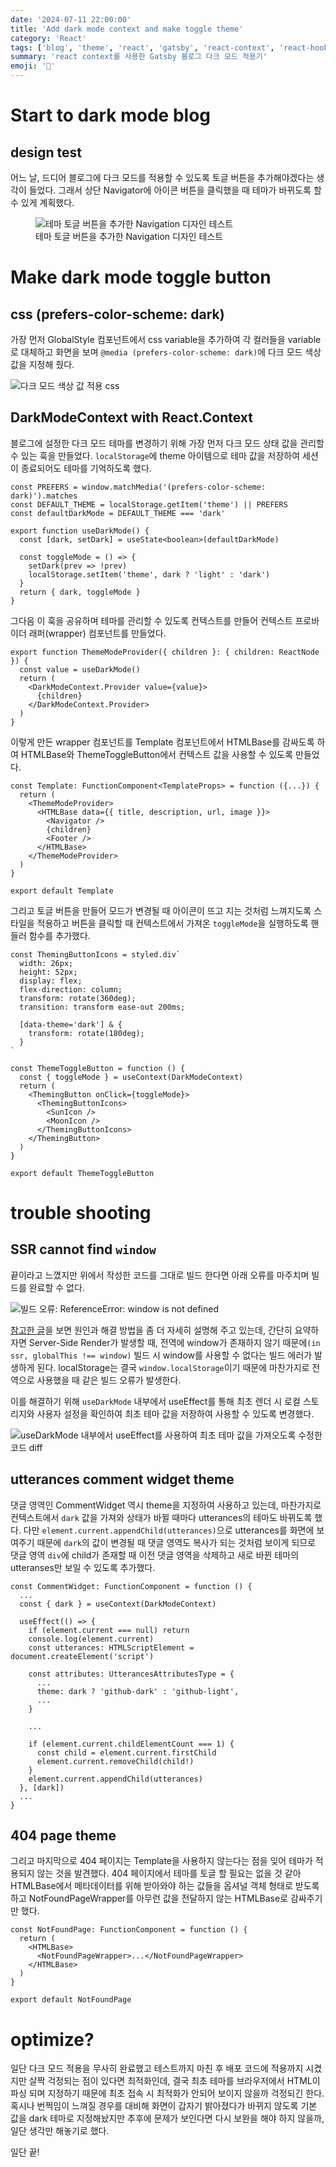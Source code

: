 ```yaml
---
date: '2024-07-11 22:00:00'
title: 'Add dark mode context and make toggle theme'
category: 'React'
tags: ['blog', 'theme', 'react', 'gatsby', 'react-context', 'react-hook', 'ssr']
summary: 'react context를 사용한 Gatsby 블로그 다크 모드 적용기'
emoji: '🔦'
---
```


# Start to dark mode blog

## design test

어느 날, 드디어 블로그에 다크 모드를 적용할 수 있도록 토글 버튼을 추가해야겠다는 생각이 들었다. 그래서 상단 Navigator에 아이콘 버튼을 클릭했을 때 테마가 바뀌도록 할 수 있게 계획했다.

<figure>
  <img src="./add-dark-mode-toggle-1.jpg" alt="테마 토글 버튼을 추가한 Navigation 디자인 테스트" />
  <figcaption>테마 토글 버튼을 추가한 Navigation 디자인 테스트</figcaption>
</figure>

# Make dark mode toggle button

## css (prefers-color-scheme: dark)

가장 먼저 GlobalStyle 컴포넌트에서 css variable을 추가하여 각 컬러들을 variable로 대체하고 화면을 보며 `@media (prefers-color-scheme: dark)`에 다크 모드 색상 값을 지정해 줬다.

![다크 모드 색상 값 적용 css](./add-dark-mode-toggle-2.jpg)

## DarkModeContext with React.Context

블로그에 설정한 다크 모드 테마를 변경하기 위해 가장 먼저 다크 모드 상태 값을 관리할 수 있는 훅을 만들었다. `localStorage`에 theme 아이템으로 테마 값을 저장하여 세션이 종료되어도 테마를 기억하도록 했다.

```tsx
const PREFERS = window.matchMedia('(prefers-color-scheme: dark)').matches
const DEFAULT_THEME = localStorage.getItem('theme') || PREFERS
const defaultDarkMode = DEFAULT_THEME === 'dark'

export function useDarkMode() {
  const [dark, setDark] = useState<boolean>(defaultDarkMode)

  const toggleMode = () => {
    setDark(prev => !prev)
    localStorage.setItem('theme', dark ? 'light' : 'dark')
  }
  return { dark, toggleMode }
}
```

그다음 이 훅을 공유하며 테마를 관리할 수 있도록 컨텍스트를 만들어 컨텍스트 프로바이더 래퍼(wrapper) 컴포넌트를 만들었다.

```tsx
export function ThemeModeProvider({ children }: { children: ReactNode }) {
  const value = useDarkMode()
  return (
    <DarkModeContext.Provider value={value}>
      {children}
    </DarkModeContext.Provider>
  )
}
```

이렇게 만든 wrapper 컴포넌트를 Template 컴포넌트에서 HTMLBase를 감싸도록 하여 HTMLBase와 ThemeToggleButton에서 컨텍스트 값을 사용할 수 있도록 만들었다.

```tsx
const Template: FunctionComponent<TemplateProps> = function ({...}) {
  return (
    <ThemeModeProvider>
      <HTMLBase data={{ title, description, url, image }}>
        <Navigator />
        {children}
        <Footer />
      </HTMLBase>
    </ThemeModeProvider>
  )
}

export default Template
```

그리고 토글 버튼을 만들어 모드가 변경될 때 아이콘이 뜨고 지는 것처럼 느껴지도록 스타일을 적용하고 버튼을 클릭할 때 컨텍스트에서 가져온 `toggleMode`을 실행하도록 핸들러 함수를 추가했다.

```tsx
const ThemingButtonIcons = styled.div`
  width: 26px;
  height: 52px;
  display: flex;
  flex-direction: column;
  transform: rotate(360deg);
  transition: transform ease-out 200ms;

  [data-theme='dark'] & {
    transform: rotate(180deg);
  }
`

const ThemeToggleButton = function () {
  const { toggleMode } = useContext(DarkModeContext)
  return (
    <ThemingButton onClick={toggleMode}>
      <ThemingButtonIcons>
        <SunIcon />
        <MoonIcon />
      </ThemingButtonIcons>
    </ThemingButton>
  )
}

export default ThemeToggleButton
```

# trouble shooting

## SSR cannot find `window`

끝이라고 느꼈지만 위에서 작성한 코드를 그대로 빌드 한다면 아래 오류를 마주치며 빌드를 완료할 수 없다.

![빌드 오류: ReferenceError: window is not defined](./add-dark-mode-toggle-4.jpg)

[참고한 글](https://www.sungikchoi.com/blog/window-is-not-available/)을 보면 원인과 해결 방법을 좀 더 자세히 설명해 주고 있는데, 간단히 요약하자면 Server-Side Render가 발생할 때, 전역에 window가 존재하지 않기 때문에`(in ssr, globalThis !== window)` 빌드 시 window를 사용할 수 없다는 빌드 에러가 발생하게 된다. localStorage는 결국 `window.localStorage`이기 때문에 마찬가지로 전역으로 사용했을 때 같은 빌드 오류가 발생한다.

이를 해결하기 위해 `useDarkMode` 내부에서 useEffect를 통해 최초 렌더 시 로컬 스토리지와 사용자 설정을 확인하여 최초 테마 값을 저장하여 사용할 수 있도록 변경했다.

![useDarkMode 내부에서 useEffect를 사용하여 최초 테마 값을 가져오도록 수정한 코드 diff](./add-dark-mode-toggle-5.jpg)

## utterances comment widget theme

댓글 영역인 CommentWidget 역시 theme을 지정하여 사용하고 있는데, 마찬가지로 컨텍스트에서 `dark` 값을 가져와 상태가 바뀔 때마다 utterances의 테마도 바뀌도록 했다. 다만 `element.current.appendChild(utterances)`으로 utterances를 화면에 보여주기 때문에 `dark`의 값이 변경될 때 댓글 영역도 복사가 되는 것처럼 보이게 되므로 댓글 영역 `div`에 child가 존재할 때 이전 댓글 영역을 삭제하고 새로 바뀐 테마의 utteranses만 보일 수 있도록 추가했다.

```tsx
const CommentWidget: FunctionComponent = function () {
  ...
  const { dark } = useContext(DarkModeContext)

  useEffect(() => {
    if (element.current === null) return
    console.log(element.current)
    const utterances: HTMLScriptElement = document.createElement('script')

    const attributes: UtterancesAttributesType = {
      ...
      theme: dark ? 'github-dark' : 'github-light',
      ...
    }

    ...

    if (element.current.childElementCount === 1) {
      const child = element.current.firstChild
      element.current.removeChild(child!)
    }
    element.current.appendChild(utterances)
  }, [dark])
  ...
}
```

## 404 page theme

그리고 마지막으로 404 페이지는 Template을 사용하지 않는다는 점을 잊어 테마가 적용되지 않는 것을 발견했다. 404 페이지에서 테마를 토글 할 필요는 없을 것 같아 HTMLBase에서 메타데이터를 위해 받아와야 하는 값들을 옵셔널 객체 형태로 받도록 하고 NotFoundPageWrapper를 아무런 값을 전달하지 않는 HTMLBase로 감싸주기만 했다.

```tsx
const NotFoundPage: FunctionComponent = function () {
  return (
    <HTMLBase>
      <NotFoundPageWrapper>...</NotFoundPageWrapper>
    </HTMLBase>
  )
}

export default NotFoundPage
```

# optimize?

일단 다크 모드 적용을 무사히 완료했고 테스트까지 마친 후 배포 코드에 적용까지 시켰지만 살짝 걱정되는 점이 있다면 최적화인데, 결국 최초 테마를 브라우저에서 HTML이 파싱 되며 지정하기 때문에 최초 접속 시 최적화가 안되어 보이지 않을까 걱정되긴 한다. 혹시나 번쩍임이 느껴질 경우를 대비해 화면이 갑자기 밝아졌다가 바뀌지 않도록 기본 값을 dark 테마로 지정해놨지만 추후에 문제가 보인다면 다시 보완을 해야 하지 않을까, 일단 생각만 해놓기로 했다.

일단 끝!
